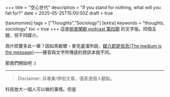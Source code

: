 +++
title = "空心世代"
description = "If you stand for nothing, what will you fall for?"
date = 2025-05-25T15:00:00Z
draft = true

[taxonomies]
tags = ["Thoughts","Sociology"]
[extra]
keywords = "thoughts, sociology"
toc = true
+++
這是[姐弟閑聊 podcast 第四期](https://open.spotify.com/episode/1tJMuWnB3SpfJP888P3dVg?si=_mWONbj4Seql9K4JfJja9) 的文字版。同個主題，但不同媒介。

爲什麽要多此一舉？因如馬歇爾・麥克盧漢所說，[媒介即是信息(The medium is the message)](https://www.tandfonline.com/doi/full/10.1080/08956308.2016.1209068)——聲音與文字所傳遞的資訊本就不同。

那我們開始吧 :)

---

> Disclaimer: 非專業/學術文章，僅表達個人觀點。

科技放大一個人可以做的事情。但是
